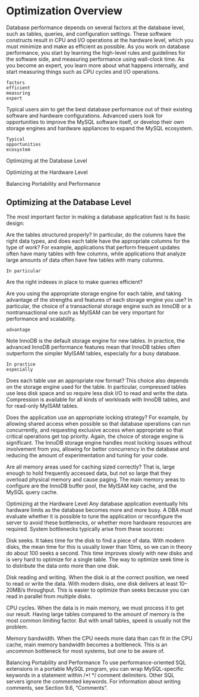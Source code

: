 # Optimization Overview
Database performance depends on several factors at the database level, such as tables, queries, and configuration settings. These software constructs result in CPU and I/O operations at the hardware level, which you must minimize and make as efficient as possible. As you work on database performance, you start by learning the high-level rules and guidelines for the software side, and measuring performance using wall-clock time. As you become an expert, you learn more about what happens internally, and start measuring things such as CPU cycles and I/O operations.

```
factors
efficient
measuring
expert
```

Typical users aim to get the best database performance out of their existing software and hardware configurations. Advanced users look for opportunities to improve the MySQL software itself, or develop their own storage engines and hardware appliances to expand the MySQL ecosystem.
```
Typical
opportunities
ecosystem
```
Optimizing at the Database Level

Optimizing at the Hardware Level

Balancing Portability and Performance

## Optimizing at the Database Level
The most important factor in making a database application fast is its basic design:

Are the tables structured properly? In particular, do the columns have the right data types, and does each table have the appropriate columns for the type of work? For example, applications that perform frequent updates often have many tables with few columns, while applications that analyze large amounts of data often have few tables with many columns.
```
In particular
```
Are the right indexes in place to make queries efficient?

Are you using the appropriate storage engine for each table, and taking advantage of the strengths and features of each storage engine you use? In particular, the choice of a transactional storage engine such as InnoDB or a nontransactional one such as MyISAM can be very important for performance and scalability.
```
advantage
```
Note
InnoDB is the default storage engine for new tables. In practice, the advanced InnoDB performance features mean that InnoDB tables often outperform the simpler MyISAM tables, especially for a busy database.
```
In practice
especially
```
Does each table use an appropriate row format? This choice also depends on the storage engine used for the table. In particular, compressed tables use less disk space and so require less disk I/O to read and write the data. Compression is available for all kinds of workloads with InnoDB tables, and for read-only MyISAM tables.

Does the application use an appropriate locking strategy? For example, by allowing shared access when possible so that database operations can run concurrently, and requesting exclusive access when appropriate so that critical operations get top priority. Again, the choice of storage engine is significant. The InnoDB storage engine handles most locking issues without involvement from you, allowing for better concurrency in the database and reducing the amount of experimentation and tuning for your code.

Are all memory areas used for caching sized correctly? That is, large enough to hold frequently accessed data, but not so large that they overload physical memory and cause paging. The main memory areas to configure are the InnoDB buffer pool, the MyISAM key cache, and the MySQL query cache.

Optimizing at the Hardware Level
Any database application eventually hits hardware limits as the database becomes more and more busy. A DBA must evaluate whether it is possible to tune the application or reconfigure the server to avoid these bottlenecks, or whether more hardware resources are required. System bottlenecks typically arise from these sources:

Disk seeks. It takes time for the disk to find a piece of data. With modern disks, the mean time for this is usually lower than 10ms, so we can in theory do about 100 seeks a second. This time improves slowly with new disks and is very hard to optimize for a single table. The way to optimize seek time is to distribute the data onto more than one disk.

Disk reading and writing. When the disk is at the correct position, we need to read or write the data. With modern disks, one disk delivers at least 10–20MB/s throughput. This is easier to optimize than seeks because you can read in parallel from multiple disks.

CPU cycles. When the data is in main memory, we must process it to get our result. Having large tables compared to the amount of memory is the most common limiting factor. But with small tables, speed is usually not the problem.

Memory bandwidth. When the CPU needs more data than can fit in the CPU cache, main memory bandwidth becomes a bottleneck. This is an uncommon bottleneck for most systems, but one to be aware of.

Balancing Portability and Performance
To use performance-oriented SQL extensions in a portable MySQL program, you can wrap MySQL-specific keywords in a statement within /*! */ comment delimiters. Other SQL servers ignore the commented keywords. For information about writing comments, see Section 9.6, “Comments”.
